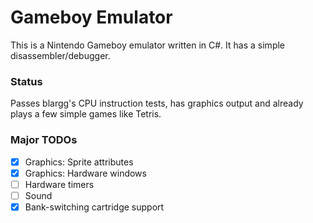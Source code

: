 # Gameboy Emulator

This is a Nintendo Gameboy emulator written in C#. It has a simple disassembler/debugger.

### Status

Passes blargg's CPU instruction tests, has graphics output and already plays a few simple games like Tetris.

### Major TODOs

- [x] Graphics: Sprite attributes
- [x] Graphics: Hardware windows
- [ ] Hardware timers
- [ ] Sound
- [x] Bank-switching cartridge support
